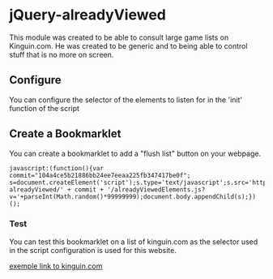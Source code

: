 # jQuery-alreadyViewed

This module was created to be able to consult large game lists on Kinguin.com.
He was created to be generic and to being able to control stuff that is no more on screen.

## Configure

You can configure the selector of the elements to listen for in the 'init' function of the script

## Create a Bookmarklet

You can create a bookmarklet to add a "flush list" button on your webpage.

```
javascript:(function(){var commit="104a4ce5b21886bb24ee7eeaa225fb347417be0f"; s=document.createElement('script');s.type='text/javascript';s.src='https://cdn.rawgit.com/4lador/jQuery-alreadyViewed/' + commit + '/alreadyViewedElements.js?v='+parseInt(Math.random()*99999999);document.body.appendChild(s);})();
```

### Test

You can test this bookmarklet on a list of kinguin.com as the selector used in the script configuration is used for this website.

[exemple link to kinguin.com](https://www.kinguin.net/steam-games/?genre_id=&platform_id=2&name=&q=&category_id=&hotstuff=0&vendor_id=&order=bestseller&dir=desc&max_price=4&min_price=3&metacritic=0&dir_metacritic=desc&platform=2&region_limit=0&hide_outstock=1?p=32&platform_id=2&order=bestseller&dir=desc&max_price=4&min_price=3&dir_metacritic=desc&platform=2&hide_outstock=1?p=3&platform_id=2&order=bestseller&dir=desc&max_price=4&min_price=3&dir_metacritic=desc&platform=2&hide_outstock=1?p=9&platform_id=2&order=bestseller&dir=desc&max_price=4&min_price=3&dir_metacritic=desc&platform=2&hide_outstock=1?p=2&platform_id=2&order=bestseller&dir=desc&max_price=4&min_price=3&dir_metacritic=desc&platform=2&hide_outstock=1?p=9&platform_id=2&order=bestseller&dir=desc&max_price=4&min_price=3&dir_metacritic=desc&platform=2&hide_outstock=1?p=3&platform_id=2&order=bestseller&dir=desc&max_price=4&min_price=3&dir_metacritic=desc&platform=2&hide_outstock=1)
